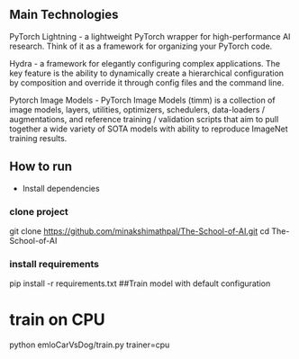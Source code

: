 ## Main Technologies
PyTorch Lightning - a lightweight PyTorch wrapper for high-performance AI research. Think of it as a framework for organizing your PyTorch code.

Hydra - a framework for elegantly configuring complex applications. The key feature is the ability to dynamically create a hierarchical configuration by composition and override it through config files and the command line.

Pytorch Image Models - PyTorch Image Models (timm) is a collection of image models, layers, utilities, optimizers, schedulers, data-loaders / augmentations, and reference training / validation scripts that aim to pull together a wide variety of SOTA models with ability to reproduce ImageNet training results.

## How to run
 - Install dependencies
### clone project
git clone https://github.com/minakshimathpal/The-School-of-AI.git
cd The-School-of-AI



### install requirements
pip install -r requirements.txt
##Train model with default configuration
# train on CPU
python emloCarVsDog/train.py trainer=cpu